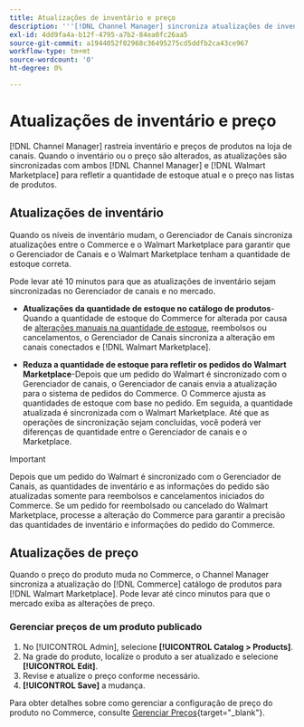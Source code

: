 ```yaml
---
title: Atualizações de inventário e preço
description: '''[!DNL Channel Manager] sincroniza atualizações de inventário e preço entre a loja do Commerce e [!DNL Walmart Marketplace] para que você possa gerenciar suas operações de canal de vendas com o administrador de comércio'''
exl-id: 4dd9fa4a-b12f-4795-a7b2-84ea0fc26aa5
source-git-commit: a1944052f02968c36495275cd5ddfb2ca43ce967
workflow-type: tm+mt
source-wordcount: '0'
ht-degree: 0%

---
```


# Atualizações de inventário e preço

[!DNL Channel Manager] rastreia inventário e preços de produtos na loja de canais. Quando o inventário ou o preço são alterados, as atualizações são sincronizadas com ambos [!DNL Channel Manager] e [!DNL Walmart Marketplace] para refletir a quantidade de estoque atual e o preço nas listas de produtos.

## Atualizações de inventário

Quando os níveis de inventário mudam, o Gerenciador de Canais sincroniza atualizações entre o Commerce e o Walmart Marketplace para garantir que o Gerenciador de Canais e o Walmart Marketplace tenham a quantidade de estoque correta.

Pode levar até 10 minutos para que as atualizações de inventário sejam sincronizadas no Gerenciador de canais e no mercado.

* **Atualizações da quantidade de estoque no catálogo de produtos**-Quando a quantidade de estoque do Commerce for alterada por causa de [alterações manuais na quantidade de estoque](https://docs.magento.com/user-guide/catalog/inventory-product-quantity.html), reembolsos ou cancelamentos, o Gerenciador de Canais sincroniza a alteração em canais conectados e [!DNL Walmart Marketplace].

* **Reduza a quantidade de estoque para refletir os pedidos do Walmart Marketplace**-Depois que um pedido do Walmart é sincronizado com o Gerenciador de canais, o Gerenciador de canais envia a atualização para o sistema de pedidos do Commerce. O Commerce ajusta as quantidades de estoque com base no pedido. Em seguida, a quantidade atualizada é sincronizada com o Walmart Marketplace. Até que as operações de sincronização sejam concluídas, você poderá ver diferenças de quantidade entre o Gerenciador de canais e o Marketplace.

>[!IMPORTANT]
>
> Depois que um pedido do Walmart é sincronizado com o Gerenciador de Canais, as quantidades de inventário e as informações do pedido são atualizadas somente para reembolsos e cancelamentos iniciados do Commerce. Se um pedido for reembolsado ou cancelado do Walmart Marketplace, processe a alteração do Commerce para garantir a precisão das quantidades de inventário e informações do pedido do Commerce.

## Atualizações de preço

Quando o preço do produto muda no Commerce, o Channel Manager sincroniza a atualização do [!DNL Commerce] catálogo de produtos para [!DNL Walmart Marketplace]. Pode levar até cinco minutos para que o mercado exiba as alterações de preço.

### Gerenciar preços de um produto publicado

1. No [!UICONTROL Admin], selecione **[!UICONTROL Catalog > Products]**.
1. Na grade do produto, localize o produto a ser atualizado e selecione **[!UICONTROL Edit]**.
1. Revise e atualize o preço conforme necessário.
1. **[!UICONTROL Save]** a mudança.

Para obter detalhes sobre como gerenciar a configuração de preço do produto no Commerce, consulte [Gerenciar Preços](https://docs.magento.com/user-guide/catalog/pricing.html){target=&quot;_blank&quot;}.
